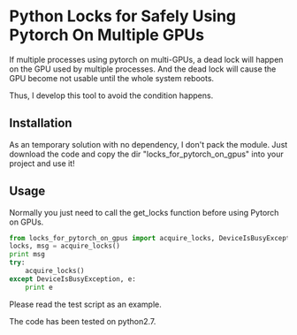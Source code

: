 # Python Locks for Safely Using Pytorch On Multiple GPUs
If multiple processes using pytorch on multi-GPUs,
a dead lock will happen on the GPU used by multiple processes.
And the dead lock will cause the GPU become not usable until the whole system reboots.

Thus, I develop this tool to avoid the condition happens.

## Installation
As an temporary solution with no dependency, I don't pack the module.
Just download the code and copy the dir "locks_for_pytorch_on_gpus" into your project and use it!

## Usage
Normally you just need to call the get_locks function before using Pytorch on GPUs.
```python 2.7
from locks_for_pytorch_on_gpus import acquire_locks, DeviceIsBusyException
locks, msg = acquire_locks()
print msg
try:
    acquire_locks()
except DeviceIsBusyException, e:
    print e

```
Please read the test script as an example.

The code has been tested on python2.7.